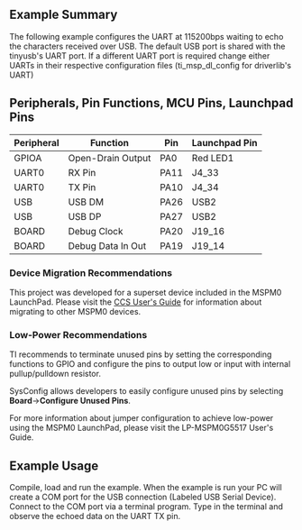 ## Example Summary
The following example configures the UART at 115200bps waiting to echo the characters received over USB.
The default USB port is shared with the tinyusb's UART port. If a different UART port is required change either UARTs in their
respective configuration files (ti_msp_dl_config for driverlib's UART)


## Peripherals, Pin Functions, MCU Pins, Launchpad Pins
| Peripheral | Function | Pin | Launchpad Pin |
| --- | --- | --- | --- |
| GPIOA | Open-Drain Output | PA0 | Red LED1 |
| UART0 | RX Pin | PA11 | J4_33 |
| UART0 | TX Pin | PA10 | J4_34 |
| USB   | USB DM | PA26 | USB2 |
| USB   | USB DP | PA27 | USB2 |
| BOARD | Debug Clock | PA20 | J19_16 |
| BOARD | Debug Data In Out | PA19 | J19_14 |

### Device Migration Recommendations
This project was developed for a superset device included in the MSPM0 LaunchPad. Please
visit the [CCS User's Guide](https://software-dl.ti.com/msp430/esd/MSPM0-SDK/latest/docs/english/tools/ccs_ide_guide/doc_guide/doc_guide-srcs/ccs_ide_guide.html#sysconfig-project-migration)
for information about migrating to other MSPM0 devices.

### Low-Power Recommendations
TI recommends to terminate unused pins by setting the corresponding functions to
GPIO and configure the pins to output low or input with internal
pullup/pulldown resistor.

SysConfig allows developers to easily configure unused pins by selecting **Board**→**Configure Unused Pins**.

For more information about jumper configuration to achieve low-power using the
MSPM0 LaunchPad, please visit the LP-MSPM0G5517 User's Guide.

## Example Usage
Compile, load and run the example.
When the example is run your PC will create a COM port for the USB connection (Labeled USB Serial Device).
Connect to the COM port via a terminal program. Type in the terminal and observe the echoed data on the UART TX pin.
